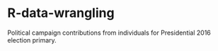 # R-data-wrangling
Political campaign contributions from individuals for Presidential 2016 election primary.
